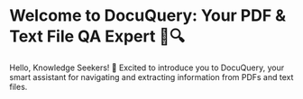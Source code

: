 # Welcome to DocuQuery: Your PDF & Text File QA Expert 📄🔍

Hello, Knowledge Seekers! 👋 Excited to introduce you to DocuQuery, your smart assistant for navigating and extracting information from PDFs and text files.
